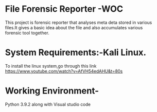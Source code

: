 # File Forensic Reporter -WOC

This project is forensic reporter that analyses meta deta stored in various files.It gives a basic idea about the file and also accumulates various forensic tool together.

# System Requirements:-Kali Linux.
To install the linux system,go through this link https://www.youtube.com/watch?v=AfVH54edAHU&t=80s

# Working Environment- 
Python 3.9.2 along with Visual studio code

